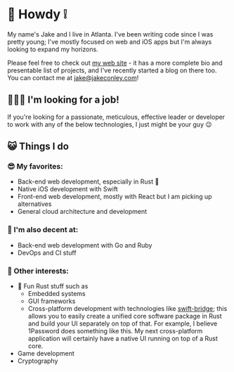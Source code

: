 👋 Howdy ❕
======

My name's Jake and I live in Atlanta.  I've been writing code since I was pretty young; I've mostly focused on web and iOS apps but I'm always looking to expand my horizons. 

Please feel free to check out [my web site](https://www.jakeconley.com) - it has a more complete bio and presentable list of projects, and I've recently started a blog on there too. 
You can contact me at [jake@jakeconley.com](mailto:jake@jakeconley.com)! 


🧑🏻‍💼 I'm looking for a job!
---

If you're looking for a passionate, meticulous, effective leader or developer to work with any of the below technologies, I just might be your guy 😉 


😺 Things I do
---

### 😎 My favorites:

 - Back-end web development, especially in Rust 🦀
 - Native iOS development with Swift
 - Front-end web development, mostly with React but I am picking up alternatives
 - General cloud architecture and development 

### 💪 I'm also decent at: 

 - Back-end web development with Go and Ruby 
 - DevOps and CI stuff 

### 🍄 Other interests:

 - 🦀 Fun Rust stuff such as 
   - Embedded systems
   - GUI frameworks 
   - Cross-platform development with technologies like [swift-bridge](https://github.com/chinedufn/swift-bridge); 
     this allows you to easily create a unified core software package in Rust and build your UI separately on top of that. 
     For example, I believe 1Password does something like this. My next cross-platform application will certainly have a native UI running on top of a Rust core. 
 - Game development 
 - Cryptography 
